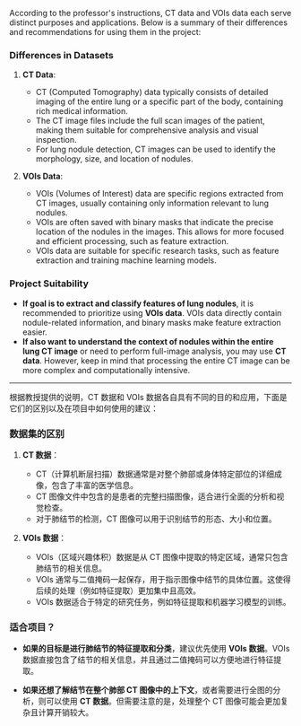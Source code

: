 According to the professor's instructions, CT data and VOIs data each serve distinct purposes and applications. Below is a summary of their differences and recommendations for using them in the project:

### Differences in Datasets

1. **CT Data**:
   - CT (Computed Tomography) data typically consists of detailed imaging of the entire lung or a specific part of the body, containing rich medical information.
   - The CT image files include the full scan images of the patient, making them suitable for comprehensive analysis and visual inspection.
   - For lung nodule detection, CT images can be used to identify the morphology, size, and location of nodules.

2. **VOIs Data**:
   - VOIs (Volumes of Interest) data are specific regions extracted from CT images, usually containing only information relevant to lung nodules.
   - VOIs are often saved with binary masks that indicate the precise location of the nodules in the images. This allows for more focused and efficient processing, such as feature extraction.
   - VOIs data are suitable for specific research tasks, such as feature extraction and training machine learning models.

### Project Suitability

- **If goal is to extract and classify features of lung nodules**, it is recommended to prioritize using **VOIs data**. VOIs data directly contain nodule-related information, and binary masks make feature extraction easier.
- **If also want to understand the context of nodules within the entire lung CT image** or need to perform full-image analysis, you may use **CT data**. However, keep in mind that processing the entire CT image can be more complex and computationally intensive.



---

根据教授提供的说明，CT 数据和 VOIs 数据各自具有不同的目的和应用，下面是它们的区别以及在项目中如何使用的建议：

### 数据集的区别

1. **CT 数据**：
   - CT（计算机断层扫描）数据通常是对整个肺部或身体特定部位的详细成像，包含了丰富的医学信息。
   - CT 图像文件中包含的是患者的完整扫描图像，适合进行全面的分析和视觉检查。
   - 对于肺结节的检测，CT 图像可以用于识别结节的形态、大小和位置。

2. **VOIs 数据**：
   - VOIs（区域兴趣体积）数据是从 CT 图像中提取的特定区域，通常只包含肺结节的相关信息。
   - VOIs 通常与二值掩码一起保存，用于指示图像中结节的具体位置。这使得后续的处理（例如特征提取）更加集中且高效。
   - VOIs 数据适合于特定的研究任务，例如特征提取和机器学习模型的训练。

### 适合项目？

- **如果的目标是进行肺结节的特征提取和分类**，建议优先使用 **VOIs 数据**。VOIs 数据直接包含了结节的相关信息，并且通过二值掩码可以方便地进行特征提取。
  
- **如果还想了解结节在整个肺部 CT 图像中的上下文**，或者需要进行全图的分析，则可以使用 **CT 数据**。但需要注意的是，处理整个 CT 图像可能会更加复杂且计算开销较大。

